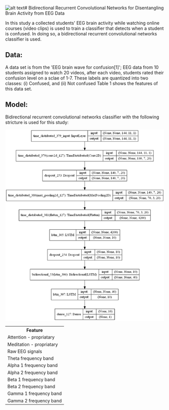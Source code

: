 ![alt text](screenshots/filename.png "Description goes here")# Bidirectional Recurrent Convolutional Networks for Disentangling Brain Activity from EEG Data

In this study a collected students' EEG brain activity while watching online courses (video clips) is used to train a classifier that detects when a student is confused. In doing so, a bidirectional recurrent convolutional networks classifier is used.

## Data:
A data set is from the 'EEG brain wave for confusion[1]'; EEG data from 10 students assigned to watch 20 videos, after each video, students rated their confusion level on a sclae of 1-7. These labels are quantized into two classes: (i) Confused, and (ii) Not confused
Table 1 shows the features of this data set.

<table style="width:100%">
  <tr>
    <th>Feature</th>
  </tr>
  
  <tr>
    <td>Attention - propriatary</td>
  </tr>
  <tr>
    <td>Meditation - propriatary</td>
  </tr>
  <tr>
    <td>Raw EEG signals</td>
    
  </tr>
  <tr>
    <td>Theta frequency band</td> 
  </tr>
    <tr>
    <td>Alpha 1 frequency band</td> 
    </tr>
     <tr>
    <td>Alpha 2 frequency band</td> 
    </tr>
    <tr>
    <td>Beta 1 frequency band</td>
    </tr>
     <tr>
    <td>Beta 2 frequency band</td> 
    </tr>
    <tr>
    <td>Gamma 1 frequency band</td>
    </tr>
     <tr>
    <td>Gamma 2 frequency band</td> 
    </tr>

## Model: 
Bidirectional recurrent convolutional networks classifier with the following stricture is used for this study:

 
![alt text](model_plot.png "Figure 1")


